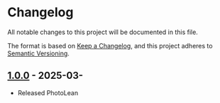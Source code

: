 # Changelog

All notable changes to this project will be documented in this file.

The format is based on [Keep a Changelog](https://keepachangelog.com/en/1.0.0/),
and this project adheres to [Semantic Versioning](https://semver.org/spec/v2.0.0.html).

[//]: # (Types of changes)
[//]: # (- **Added** for new features.)
[//]: # (- **Changed** for changes in existing functionality.)
[//]: # (- **Deprecated** for soon-to-be removed features.)
[//]: # (- **Removed** for now removed features.)
[//]: # (- **Fixed** for any bug fixes.)
[//]: # (- **Security** in case of vulnerabilities.)


## [1.0.0] - 2025-03-
- Released PhotoLean


[1.1.0]: https://github.com/Jemeni11/PhotoLean/compare/v1.0.0...v1.1.0
[1.0.0]: https://github.com/Jemeni11/PhotoLean/releases/tag/v1.0.0